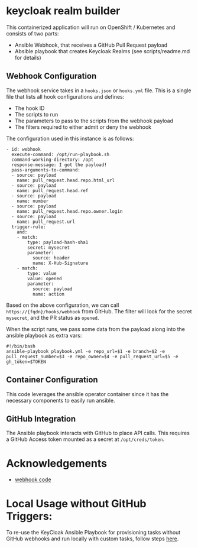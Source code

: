 # keycloak realm builder
This containerized application will run on OpenShift / Kubernetes and consists of two parts: 
- Ansible Webhook, that receives a GitHub Pull Request payload
- Absible playbook that creates Keycloak Realms (see scripts/readme.md for details)


## Webhook Configuration
The webhook service takes in a `hooks.json` or `hooks.yml` file. This is a single file that lists all hook configurations and defines: 
- The hook ID
- The scripts to run
- The parameters to pass to the scripts from the webhook payload
- The filters required to either admit or deny the webhook

The configuration used in this instance is as follows:
```
- id: webhook
  execute-command: /opt/run-playbook.sh
  command-working-directory: /opt
  response-message: I got the payload!
  pass-arguments-to-command:
  - source: payload
    name: pull_request.head.repo.html_url
  - source: payload
    name: pull_request.head.ref
  - source: payload
    name: number
  - source: payload
    name: pull_request.head.repo.owner.login
  - source: payload
    name: pull_request.url
  trigger-rule:
    and:
    - match:
        type: payload-hash-sha1
        secret: mysecret
        parameter:
          source: header
          name: X-Hub-Signature
    - match:
        type: value
        value: opened
        parameter:
          source: payload
          name: action
```

Based on the above configuration, we can call `https://{fqdn}/hooks/webhook` from GitHub. The filter will look for the secret `mysecret`, and the PR status as `opened`. 

When the script runs, we pass some data from the payload along into the ansible playbook as extra vars: 

```
#!/bin/bash
ansible-playbook playbook.yml -e repo_url=$1 -e branch=$2 -e pull_request_number=$3 -e repo_owner=$4 -e pull_request_url=$5 -e gh_token=$TOKEN
```
## Container Configuration
This code leverages the ansible operator container since it has the necessary components to easily run ansible. 

## GitHub Integration
The Ansible playbook interacts with GitHub to place API calls. This requires a GitHub Access token mounted as a secret at `/opt/creds/token`.

# Acknowledgements 
- [webhook code](https://github.com/adnanh/webhook)


# Local Usage without GitHub Triggers:
To re-use the KeyCloak Ansible Playbook for provisioning tasks without GitHub webhooks and run locally with custom tasks, follow steps [here](custom_usage/readme.md).
